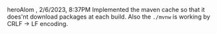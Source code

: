 heroAlom ,  2/6/2023, 8:37PM
Implemented the maven cache so that it does'nt download packages at each build. Also the `./mvnw` is working by CRLF → LF encoding.